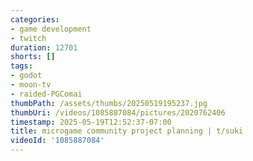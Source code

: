 ```yaml
---
categories:
- game development
- twitch
duration: 12701
shorts: []
tags:
- godot
- moon-tv
- raided-PGComai
thumbPath: /assets/thumbs/20250519195237.jpg
thumbUri: /videos/1085887084/pictures/2020762406
timestamp: 2025-05-19T12:52:37-07:00
title: microgame community project planning | t/suki
videoId: '1085887084'
---
```

